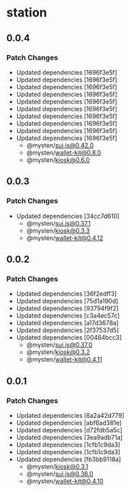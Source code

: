 # station

## 0.0.4

### Patch Changes

- Updated dependencies [1696f3e5f]
- Updated dependencies [1696f3e5f]
- Updated dependencies [1696f3e5f]
- Updated dependencies [1696f3e5f]
- Updated dependencies [1696f3e5f]
- Updated dependencies [1696f3e5f]
- Updated dependencies [1696f3e5f]
- Updated dependencies [1696f3e5f]
- Updated dependencies [1696f3e5f]
- Updated dependencies [1696f3e5f]
  - @mysten/sui.js@0.42.0
  - @mysten/wallet-kit@0.8.0
  - @mysten/kiosk@0.6.0

## 0.0.3

### Patch Changes

- Updated dependencies [34cc7d610]
  - @mysten/sui.js@0.37.1
  - @mysten/kiosk@0.3.3
  - @mysten/wallet-kit@0.4.12

## 0.0.2

### Patch Changes

- Updated dependencies [36f2edff3]
- Updated dependencies [75d1a190d]
- Updated dependencies [93794f9f2]
- Updated dependencies [c3a4ec57c]
- Updated dependencies [a17d3678a]
- Updated dependencies [2f37537d5]
- Updated dependencies [00484bcc3]
  - @mysten/sui.js@0.37.0
  - @mysten/kiosk@0.3.2
  - @mysten/wallet-kit@0.4.11

## 0.0.1

### Patch Changes

- Updated dependencies [6a2a42d779]
- Updated dependencies [abf6ad381e]
- Updated dependencies [d72fdb5a5c]
- Updated dependencies [3ea9adb71a]
- Updated dependencies [1cfb1c9da3]
- Updated dependencies [1cfb1c9da3]
- Updated dependencies [fb3bb9118a]
  - @mysten/kiosk@0.3.1
  - @mysten/sui.js@0.36.0
  - @mysten/wallet-kit@0.4.10
